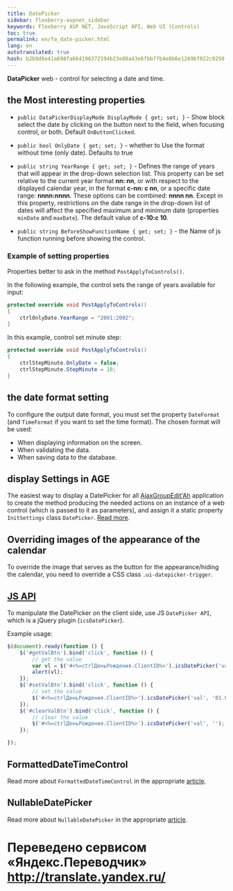```yaml
--- 
title: DatePicker 
sidebar: flexberry-aspnet_sidebar 
keywords: Flexberry ASP NET, JavaScript API, Web UI (Controls) 
toc: true 
permalink: en/fa_date-picker.html 
lang: en 
autotranslated: true 
hash: b2b9d6e41a698fa664196372594b23e88a43e6fbb7fb4e8b6e1269bf022c0250 
--- 
```


**DataPicker** web - control for selecting a date and time. 

## the Most interesting properties 

* `public DataPickerDisplayMode DisplayMode { get; set; }` - Show block select the date by clicking on the button next to the field, when focusing control, or both. Default `OnButtonClicked`. 

* `public bool OnlyDate { get; set; }` - whether to Use the format without time (only date). Defaults to true 

* `public string YearRange { get; set; }` - Defines the range of years that will appear in the drop-down selection list. This property can be set relative to the current year format **nn: nn**, or with respect to the displayed calendar year, in the format **c-nn: c nn**, or a specific date range: **nnnn:nnnn**. These options can be combined: **nnnn nn**. Except in this property, restrictions on the date range in the drop-down list of dates will affect the specified maximum and minimum date (properties `minDate` and `maxDate`). The default value of **c-10:c 10**. 

* `public string BeforeShowFunctionName { get; set; }` - the Name of js function running before showing the control. 

### Example of setting properties 

Properties better to ask in the method `PostApplyToControls()`. 

In the following example, the control sets the range of years available for input: 

```csharp
protected override void PostApplyToControls()
{
    ctrlOnlyDate.YearRange = "2001:2002";
}
``` 

In this example, control set minute step: 

```csharp
protected override void PostApplyToControls()
{
    ctrlStepMinute.OnlyDate = false;
    ctrlStepMinute.StepMinute = 10; 
}
``` 

## the date format setting 

To configure the output date format, you must set the property `DateFormat` (and `TimeFormat` if you want to set the time format). The chosen format will be used: 

* When displaying information on the screen. 
* When validating the data. 
* When saving data to the database. 

## display Settings in AGE 

The easiest way to display a DatePicker for all [AjaxGroupEdit'Ah](fa_ajax-group-edit.html) application to create the method producing the needed actions on an instance of a web control (which is passed to it as parameters), and assign it a static property `InitSettings` class `DatePicker`. [Read more](fa_init-control-settings-delegate.html). 

## Overriding images of the appearance of the calendar 

To override the image that serves as the button for the appearance/hiding the calendar, you need to override a CSS class `.ui-datepicker-trigger`. 

## [JS API](fa_javascript-api.html) 

To manipulate the DatePicker on the client side, use JS `DatePicker API`, which is a jQuery plugin (`icsDatePicker`).

Example usage: 

```javascript
$(document).ready(function () {
    $('#getValBtn').bind('click', function () {
        // get the value 
        var vl = $('#<%=ctrlДеньРождения.ClientID%>').icsDatePicker('val');
        alert(vl);
    });
    $('#setValBtn').bind('click', function () {
        // set the value 
        $('#<%=ctrlДеньРождения.ClientID%>').icsDatePicker('val', '01.01.2010');
    });
    $('#clearValBtn').bind('click', function () {
        // clear the value 
        $('#<%=ctrlДеньРождения.ClientID%>').icsDatePicker('val', '');
    });

});
``` 

## FormattedDateTimeControl 

Read more about `FormattedDateTimeControl` in the appropriate [article](fa_formatted-datetime-control.html). 

## NullableDatePicker 

Read more about `NullableDatePicker` in the appropriate [article](fa_nullable-date-picker.html). 



 # Переведено сервисом «Яндекс.Переводчик» http://translate.yandex.ru/